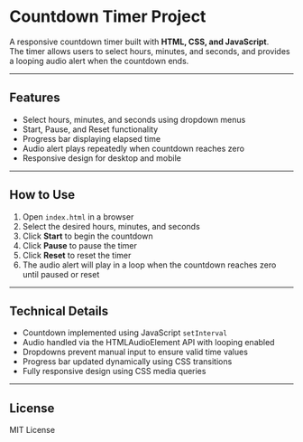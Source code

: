 # Countdown Timer Project

A responsive countdown timer built with **HTML, CSS, and JavaScript**.  
The timer allows users to select hours, minutes, and seconds, and provides a looping audio alert when the countdown ends.

---

## Features

- Select hours, minutes, and seconds using dropdown menus  
- Start, Pause, and Reset functionality  
- Progress bar displaying elapsed time  
- Audio alert plays repeatedly when countdown reaches zero  
- Responsive design for desktop and mobile  

---

## How to Use

1. Open `index.html` in a browser  
2. Select the desired hours, minutes, and seconds  
3. Click **Start** to begin the countdown  
4. Click **Pause** to pause the timer  
5. Click **Reset** to reset the timer  
6. The audio alert will play in a loop when the countdown reaches zero until paused or reset  

---


## Technical Details

- Countdown implemented using JavaScript `setInterval`  
- Audio handled via the HTMLAudioElement API with looping enabled  
- Dropdowns prevent manual input to ensure valid time values  
- Progress bar updated dynamically using CSS transitions  
- Fully responsive design using CSS media queries  

---

## License

MIT License
